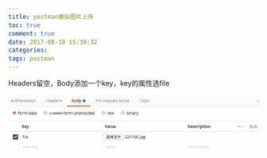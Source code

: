 ```yaml
---
title: postman模拟图片上传
toc: true
comment: true
date: 2017-08-10 15:30:32
categories:
tags: postman
---
```







<!--more-->

Headers留空，Body添加一个key，key的属性选file

<img src="postman-test-image-upload/20170810150235019860302.png" />

